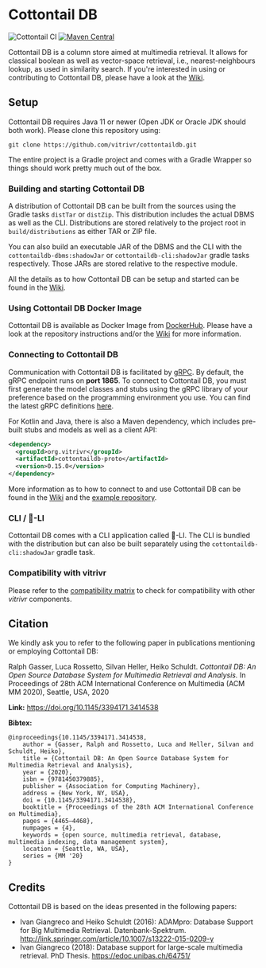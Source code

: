 # Cottontail DB

![Cottontail CI](https://github.com/ppanopticon/cottontaildb/workflows/Cottontail%20CI/badge.svg?branch=master)
[![Maven Central](https://img.shields.io/maven-central/v/org.vitrivr/cottontaildb.svg?label=Maven%20Central)](https://search.maven.org/search?q=g:%22org.vitrivr%22%20AND%20a:%22cottontaildb%22)

Cottontail DB is a column store aimed at multimedia retrieval. It allows for classical boolean as well as vector-space retrieval, i.e., nearest-neighbours lookup, as used in similarity search. If you're interested in using or contributing to
Cottontail DB, please have a look at the [Wiki](https://github.com/vitrivr/cottontaildb/wiki/).

## Setup
Cottontail DB requires Java 11 or newer (Open JDK or Oracle JDK should both work). Please clone this repository using:

``git clone https://github.com/vitrivr/cottontaildb.git``

The entire project is a Gradle project and comes with a Gradle Wrapper so things should work pretty much out of the box.

### Building and starting Cottontail DB

A distribution of Cottontail DB can be built from the sources using the Gradle tasks `distTar` or `distZip`. This distribution includes the actual DBMS as well as the CLI. Distributions are
stored relatively to the project root in `build/distributions` as either TAR or ZIP file.

You can also build an executable JAR of the DBMS and the CLI with the `cottontaildb-dbms:shadowJar` or `cottontaildb-cli:shadowJar` gradle tasks respectively. Those JARs are stored relative to the respective module.

All the details as to how Cottontail DB can be setup and started can be found in the [Wiki](https://github.com/vitrivr/cottontaildb/wiki/Setup).

### Using Cottontail DB Docker Image

Cottontail DB is available as Docker Image from [DockerHub](https://hub.docker.com/r/vitrivr/cottontaildb). Please have a look at the repository instructions and/or the [Wiki](https://github.com/vitrivr/cottontaildb/wiki/Setup) for more information.

### Connecting to Cottontail DB

Communication with Cottontail DB is facilitated by [gRPC](https://grpc.io/). By default, the gRPC endpoint runs on **port 1865**. To connect to Cottontail DB, you must first generate the model classes and stubs using the gRPC library of your
preference based on the programming environment you use. You can find the latest gRPC definitions [here](https://github.com/vitrivr/cottontaildb-proto).

For Kotlin and Java, there is also a Maven dependency, which includes pre-built stubs and models as well as a client API:

```xml
<dependency>
  <groupId>org.vitrivr</groupId>
  <artifactId>cottontaildb-proto</artifactId>
  <version>0.15.0</version>
</dependency>
```

More information as to how to connect to and use Cottontail DB can be found in the [Wiki](https://github.com/vitrivr/cottontaildb/wiki/Connecting-to-Cottontail-DB) and the [example repository](https://github.com/vitrivr/cottontaildb-examples).

### CLI / 🥕-LI
Cottontail DB comes with a CLI application called 🥕-LI. The CLI is bundled with the distribution but can also be built separately using the `cottontaildb-cli:shadowJar` gradle task.

### Compatibility with vitrivr

Please refer to the [compatibility matrix](https://github.com/vitrivr/cottontaildb/wiki/Compatibility-Matrix) to check for compatibility with other *vitrivr* components.

## Citation
We kindly ask you to refer to the following paper in publications mentioning or employing Cottontail DB:

Ralph Gasser, Luca Rossetto, Silvan Heller, Heiko Schuldt. _Cottontail DB: An Open Source Database System for Multimedia Retrieval and Analysis._ In Proceedings of 28th ACM International Conference on Multimedia (ACM MM 2020), Seattle, USA, 2020

**Link:** https://doi.org/10.1145/3394171.3414538

**Bibtex:**

```
@inproceedings{10.1145/3394171.3414538,
    author = {Gasser, Ralph and Rossetto, Luca and Heller, Silvan and Schuldt, Heiko},
    title = {Cottontail DB: An Open Source Database System for Multimedia Retrieval and Analysis},
    year = {2020},
    isbn = {9781450379885},
    publisher = {Association for Computing Machinery},
    address = {New York, NY, USA},
    doi = {10.1145/3394171.3414538},
    booktitle = {Proceedings of the 28th ACM International Conference on Multimedia},
    pages = {4465–4468},
    numpages = {4},
    keywords = {open source, multimedia retrieval, database, multimedia indexing, data management system},
    location = {Seattle, WA, USA},
    series = {MM '20}
}
```

## Credits
Cottontail DB is based on the ideas presented in the following papers:

- Ivan Giangreco and Heiko Schuldt (2016): ADAMpro: Database Support for Big Multimedia Retrieval. Datenbank-Spektrum.
http://link.springer.com/article/10.1007/s13222-015-0209-y
- Ivan Giangreco (2018): Database support for large-scale multimedia retrieval. PhD Thesis. https://edoc.unibas.ch/64751/